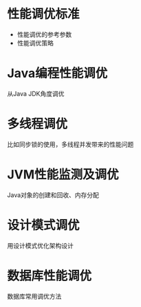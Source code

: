 # 性能调优标准
+ 性能调优的参考参数
+ 性能调优策略
# Java编程性能调优
从Java JDK角度调优
# 多线程调优
比如同步锁的使用，多线程并发带来的性能问题
# JVM性能监测及调优
Java对象的创建和回收、内存分配
# 设计模式调优
用设计模式优化架构设计
# 数据库性能调优
数据库常用调优方法